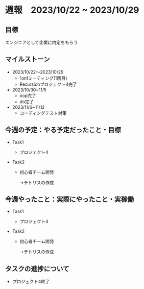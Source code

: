 # 週報　2023/10/22 ~ 2023/10/29

## 目標
エンジニアとして企業に内定をもらう

## マイルストーン
- 2023/10/22〜2023/10/29
    - 1on1ミーティング(1回目)
    - Recursionプロジェクト4完了
- 2023/10/30~11/5
  - oop完了
  - db完了
- 2023/11/6~11/12
  - コーディングテスト対策

## 今週の予定：やる予定だったこと・目標
- Task1
    - プロジェクト4

- Task2
    - 初心者チーム開発

        →テトリスの作成

## 今週やったこと：実際にやったこと・実稼働
- Task1
    - プロジェクト4

- Task2
    - 初心者チーム開発

        →テトリスの作成

## タスクの進捗について
- プロジェクト4終了


